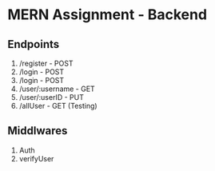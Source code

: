 # MERN Assignment - Backend

## Endpoints

1. /register - POST 
2. /login - POST
3. /login - POST
4. /user/:username - GET
5. /user/:userID - PUT
6. /allUser - GET (Testing)


## Middlwares
1. Auth 
2. verifyUser





